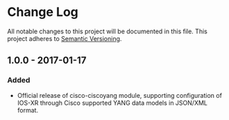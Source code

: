 # Change Log
All notable changes to this project will be documented in this file.
This project adheres to [Semantic Versioning](http://semver.org/).

## 1.0.0 - 2017-01-17
### Added
- Official release of cisco-ciscoyang module, supporting configuration of IOS-XR through Cisco supported YANG data models in JSON/XML format.
